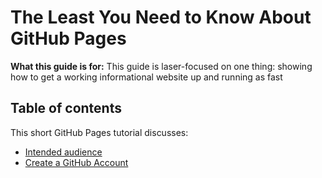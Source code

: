 # The Least You Need to Know About GitHub Pages

**What this guide is for:** This guide is laser-focused on one thing: showing how to get a working informational website up and running as fast

## Table of contents

This short GitHub Pages tutorial discusses:

* [Intended audience](#intended-audience)
* [Create a GitHub Account](creating-github-account.md)